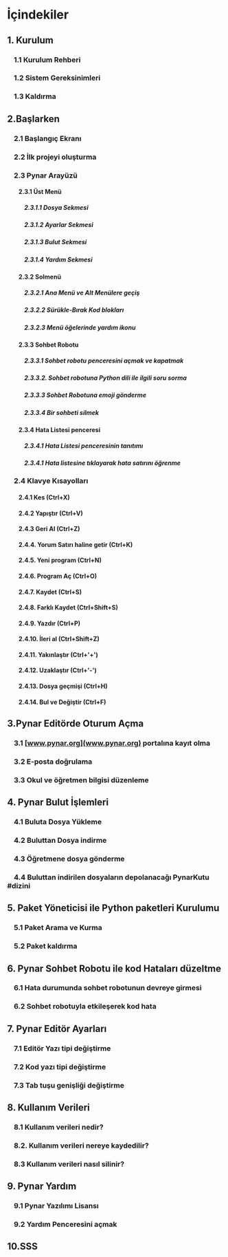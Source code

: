 # İçindekiler

## 1. Kurulum

### &nbsp;&nbsp;&nbsp;&nbsp;1.1 Kurulum Rehberi

### &nbsp;&nbsp;&nbsp;&nbsp;1.2 Sistem Gereksinimleri

### &nbsp;&nbsp;&nbsp;&nbsp;1.3 Kaldırma

## 2.Başlarken

### &nbsp;&nbsp;&nbsp;&nbsp;2.1 Başlangıç Ekranı

### &nbsp;&nbsp;&nbsp;&nbsp;2.2 İlk projeyi oluşturma

### &nbsp;&nbsp;&nbsp;&nbsp;2.3 Pynar Arayüzü

#### &nbsp;&nbsp;&nbsp;&nbsp;&nbsp;&nbsp;&nbsp;&nbsp;2.3.1 Üst Menü

##### &nbsp;&nbsp;&nbsp;&nbsp;&nbsp;&nbsp;&nbsp;&nbsp;&nbsp;&nbsp;&nbsp;&nbsp;2.3.1.1 Dosya Sekmesi

##### &nbsp;&nbsp;&nbsp;&nbsp;&nbsp;&nbsp;&nbsp;&nbsp;&nbsp;&nbsp;&nbsp;&nbsp;2.3.1.2 Ayarlar Sekmesi

##### &nbsp;&nbsp;&nbsp;&nbsp;&nbsp;&nbsp;&nbsp;&nbsp;&nbsp;&nbsp;&nbsp;&nbsp;2.3.1.3 Bulut Sekmesi

##### &nbsp;&nbsp;&nbsp;&nbsp;&nbsp;&nbsp;&nbsp;&nbsp;&nbsp;&nbsp;&nbsp;&nbsp;2.3.1.4 Yardım Sekmesi

#### &nbsp;&nbsp;&nbsp;&nbsp;&nbsp;&nbsp;&nbsp;&nbsp;2.3.2 Solmenü

##### &nbsp;&nbsp;&nbsp;&nbsp;&nbsp;&nbsp;&nbsp;&nbsp;&nbsp;&nbsp;&nbsp;&nbsp;2.3.2.1 Ana Menü ve Alt Menülere geçiş

##### &nbsp;&nbsp;&nbsp;&nbsp;&nbsp;&nbsp;&nbsp;&nbsp;&nbsp;&nbsp;&nbsp;&nbsp;2.3.2.2 Sürükle-Bırak Kod blokları

##### &nbsp;&nbsp;&nbsp;&nbsp;&nbsp;&nbsp;&nbsp;&nbsp;&nbsp;&nbsp;&nbsp;&nbsp;2.3.2.3 Menü öğelerinde yardım ikonu

#### &nbsp;&nbsp;&nbsp;&nbsp;&nbsp;&nbsp;&nbsp;&nbsp;2.3.3 Sohbet Robotu

##### &nbsp;&nbsp;&nbsp;&nbsp;&nbsp;&nbsp;&nbsp;&nbsp;&nbsp;&nbsp;&nbsp;&nbsp;2.3.3.1 Sohbet robotu penceresini açmak ve kapatmak

##### &nbsp;&nbsp;&nbsp;&nbsp;&nbsp;&nbsp;&nbsp;&nbsp;&nbsp;&nbsp;&nbsp;&nbsp;2.3.3.2. Sohbet robotuna Python dili ile ilgili soru sorma

##### &nbsp;&nbsp;&nbsp;&nbsp;&nbsp;&nbsp;&nbsp;&nbsp;&nbsp;&nbsp;&nbsp;&nbsp;2.3.3.3 Sohbet Robotuna emoji gönderme

##### &nbsp;&nbsp;&nbsp;&nbsp;&nbsp;&nbsp;&nbsp;&nbsp;&nbsp;&nbsp;&nbsp;&nbsp;2.3.3.4 Bir sohbeti silmek

#### &nbsp;&nbsp;&nbsp;&nbsp;&nbsp;&nbsp;&nbsp;&nbsp;2.3.4 Hata Listesi penceresi

##### &nbsp;&nbsp;&nbsp;&nbsp;&nbsp;&nbsp;&nbsp;&nbsp;&nbsp;&nbsp;&nbsp;&nbsp;2.3.4.1 Hata Listesi penceresinin tanıtımı

##### &nbsp;&nbsp;&nbsp;&nbsp;&nbsp;&nbsp;&nbsp;&nbsp;&nbsp;&nbsp;&nbsp;&nbsp;2.3.4.1 Hata listesine tıklayarak hata satırını öğrenme

### &nbsp;&nbsp;&nbsp;&nbsp;2.4 Klavye Kısayolları

#### &nbsp;&nbsp;&nbsp;&nbsp;&nbsp;&nbsp;&nbsp;&nbsp;2.4.1 Kes (Ctrl+X)

#### &nbsp;&nbsp;&nbsp;&nbsp;&nbsp;&nbsp;&nbsp;&nbsp;2.4.2 Yapıştır (Ctrl+V)

#### &nbsp;&nbsp;&nbsp;&nbsp;&nbsp;&nbsp;&nbsp;&nbsp;2.4.3 Geri Al (Ctrl+Z)

#### &nbsp;&nbsp;&nbsp;&nbsp;&nbsp;&nbsp;&nbsp;&nbsp;2.4.4. Yorum Satırı haline getir (Ctrl+K)

#### &nbsp;&nbsp;&nbsp;&nbsp;&nbsp;&nbsp;&nbsp;&nbsp;2.4.5. Yeni program (Ctrl+N)

#### &nbsp;&nbsp;&nbsp;&nbsp;&nbsp;&nbsp;&nbsp;&nbsp;2.4.6. Program Aç (Ctrl+O)

#### &nbsp;&nbsp;&nbsp;&nbsp;&nbsp;&nbsp;&nbsp;&nbsp;2.4.7. Kaydet (Ctrl+S)

#### &nbsp;&nbsp;&nbsp;&nbsp;&nbsp;&nbsp;&nbsp;&nbsp;2.4.8. Farklı Kaydet (Ctrl+Shift+S)

#### &nbsp;&nbsp;&nbsp;&nbsp;&nbsp;&nbsp;&nbsp;&nbsp;2.4.9. Yazdır (Ctrl+P)

#### &nbsp;&nbsp;&nbsp;&nbsp;&nbsp;&nbsp;&nbsp;&nbsp;2.4.10. İleri al (Ctrl+Shift+Z)

#### &nbsp;&nbsp;&nbsp;&nbsp;&nbsp;&nbsp;&nbsp;&nbsp;2.4.11. Yakınlaştır (Ctrl+\'+\')

#### &nbsp;&nbsp;&nbsp;&nbsp;&nbsp;&nbsp;&nbsp;&nbsp;2.4.12. Uzaklaştır (Ctrl+\'-\')

#### &nbsp;&nbsp;&nbsp;&nbsp;&nbsp;&nbsp;&nbsp;&nbsp;2.4.13. Dosya geçmişi (Ctrl+H)

#### &nbsp;&nbsp;&nbsp;&nbsp;&nbsp;&nbsp;&nbsp;&nbsp;2.4.14. Bul ve Değiştir (Ctrl+F)


## 3.Pynar Editörde Oturum Açma

### &nbsp;&nbsp;&nbsp;&nbsp;3.1 [www.pynar.org](www.pynar.org) portalına kayıt olma

### &nbsp;&nbsp;&nbsp;&nbsp;3.2 E-posta doğrulama

### &nbsp;&nbsp;&nbsp;&nbsp;3.3 Okul ve öğretmen bilgisi düzenleme

## 4. Pynar Bulut İşlemleri

### &nbsp;&nbsp;&nbsp;&nbsp;4.1 Buluta Dosya Yükleme

### &nbsp;&nbsp;&nbsp;&nbsp;4.2 Buluttan Dosya indirme

### &nbsp;&nbsp;&nbsp;&nbsp;4.3 Öğretmene dosya gönderme

### &nbsp;&nbsp;&nbsp;&nbsp;4.4 Buluttan indirilen dosyaların depolanacağı PynarKutu #dizini

## 5. Paket Yöneticisi ile Python paketleri Kurulumu

### &nbsp;&nbsp;&nbsp;&nbsp;5.1 Paket Arama ve Kurma

### &nbsp;&nbsp;&nbsp;&nbsp;5.2 Paket kaldırma

## 6. Pynar Sohbet Robotu ile kod Hataları düzeltme

### &nbsp;&nbsp;&nbsp;&nbsp;6.1 Hata durumunda sohbet robotunun devreye girmesi

### &nbsp;&nbsp;&nbsp;&nbsp;6.2 Sohbet robotuyla etkileşerek kod hata

## 7. Pynar Editör Ayarları

### &nbsp;&nbsp;&nbsp;&nbsp;7.1 Editör Yazı tipi değiştirme

### &nbsp;&nbsp;&nbsp;&nbsp;7.2 Kod yazı tipi değiştirme

### &nbsp;&nbsp;&nbsp;&nbsp;7.3 Tab tuşu genişliği değiştirme

## 8. Kullanım Verileri

### &nbsp;&nbsp;&nbsp;&nbsp;8.1 Kullanım verileri nedir?

### &nbsp;&nbsp;&nbsp;&nbsp;8.2. Kullanım verileri nereye kaydedilir?

### &nbsp;&nbsp;&nbsp;&nbsp;8.3 Kullanım verileri nasıl silinir?

## 9. Pynar Yardım

### &nbsp;&nbsp;&nbsp;&nbsp;9.1 Pynar Yazılımı Lisansı

### &nbsp;&nbsp;&nbsp;&nbsp;9.2 Yardım Penceresini açmak

## 10.SSS
